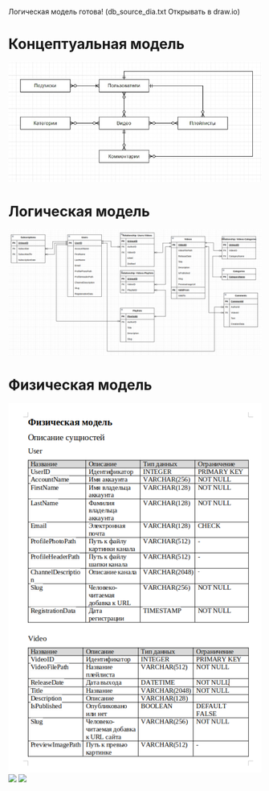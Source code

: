 Логическая модель готова! (db_source_dia.txt Открывать в draw.io)

<h1>Концептуальная модель</h1>
<img src='source/images/conceptual_model.jpg'>

<h1>Логическая модель</h1>
<img src='source/images/logical_model.png'>

<h1>Физическая модель</h1>
<img src='source/images/phys_model_1.png'>
<img src='source/images/phys_model_2.png'>
<img src='source/images/phys_model_3.png'>



